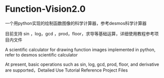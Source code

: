 # Function-Vision2.0

一个用python实现的绘制函数图像的科学计算器，参考desmos科学计算器

目前支持 sin ，log，gcd ，prod，floor，求导等基础运算，详细使用教程参考项目内文件



A scientific calculator for drawing function images implemented in python, refer to desmos scientific calculator

At present, basic operations such as sin, log, gcd, prod, floor, and derivative are supported，Detailed Use Tutorial Reference Project Files

